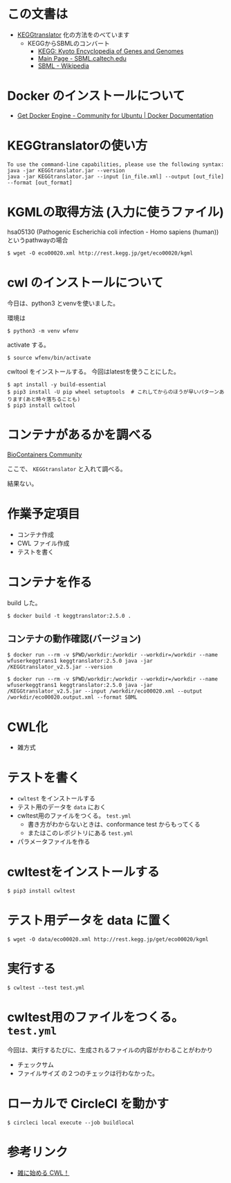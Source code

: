 # この文書は

- [KEGGtranslator](http://www.cogsys.cs.uni-tuebingen.de/software/KEGGtranslator/doc/index.html) 化の方法をのべています
  - KEGGからSBMLのコンバート
    - [KEGG: Kyoto Encyclopedia of Genes and Genomes](https://www.kegg.jp/)
    - [Main Page \- SBML\.caltech\.edu](http://sbml.org/Main_Page)
    - [SBML \- Wikipedia](https://en.wikipedia.org/wiki/SBML)

# Docker のインストールについて

- [Get Docker Engine \- Community for Ubuntu \| Docker Documentation](https://docs.docker.com/install/linux/docker-ce/ubuntu/)

# KEGGtranslatorの使い方

```
To use the command-line capabilities, please use the following syntax:
java -jar KEGGtranslator.jar --version
java -jar KEGGtranslator.jar --input [in_file.xml] --output [out_file] --format [out_format]
```

# KGMLの取得方法 (入力に使うファイル)
hsa05130 (Pathogenic Escherichia coli infection - Homo sapiens (human)) というpathwayの場合

```console
$ wget -O eco00020.xml http://rest.kegg.jp/get/eco00020/kgml
```

# cwl のインストールについて

今日は、python3 とvenvを使いました。

環境は

```console
$ python3 -m venv wfenv
```

activate する。

```console
$ source wfenv/bin/activate
```

cwltool をインストールする。
今回はlatestを使うことにした。

```console
$ apt install -y build-essential
$ pip3 install -U pip wheel setuptools  # これしてからのほうが早いパターンあります(あと時々落ちることも)
$ pip3 install cwltool
```

# コンテナがあるかを調べる

[BioContainers Community](https://biocontainers.pro/#/registry)

ここで、 `KEGGtranslator` と入れて調べる。

結果ない。

# 作業予定項目
- コンテナ作成
- CWL ファイル作成
- テストを書く

# コンテナを作る

build した。

```console
$ docker build -t keggtranslator:2.5.0 .
```

## コンテナの動作確認(バージョン)

```console
$ docker run --rm -v $PWD/workdir:/workdir --workdir=/workdir --name wfuserkeggtrans1 keggtranslator:2.5.0 java -jar /KEGGtranslator_v2.5.jar --version
```

```console
$ docker run --rm -v $PWD/workdir:/workdir --workdir=/workdir --name wfuserkeggtrans1 keggtranslator:2.5.0 java -jar /KEGGtranslator_v2.5.jar --input /workdir/eco00020.xml --output /workdir/eco00020.output.xml --format SBML
```

# CWL化

- 雑方式

# テストを書く

- `cwltest` をインストールする
- テスト用のデータを `data` におく
- cwltest用のファイルをつくる。  `test.yml`
  - 書き方がわからないときは、conformance test からもってくる
  - またはこのレポジトリにある `test.yml`
- パラメータファイルを作る

# cwltestをインストールする

```console
$ pip3 install cwltest
```

# テスト用データを data に置く

```console
$ wget -O data/eco00020.xml http://rest.kegg.jp/get/eco00020/kgml
```

# 実行する

```console
$ cwltest --test test.yml
```

# cwltest用のファイルをつくる。  `test.yml`

今回は、実行するたびに、生成されるファイルの内容がかわることがわかり
- チェックサム
- ファイルサイズ
の２つのチェックは行わなかった。


# ローカルで CircleCI を動かす



```console
$ circleci local execute --job buildlocal
```

# 参考リンク
- [雑に始める CWL！](https://qiita.com/tm_tn/items/4956f5ca523f7f49f386)
